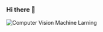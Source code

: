 ### Hi there 👋

![Computer Vision  Machine Larning](https://github.com/JonysArcanjo/JonysArcanjo/assets/48812740/1dca01c5-8284-4524-83b9-8ad73edf84cb)

<!--
**JonysArcanjo/JonysArcanjo** is a ✨ _special_ ✨ repository because its `README.md` (this file) appears on your GitHub profile.

Here are some ideas to get you started:

- 🔭 I’m currently working on ...
- 🌱 I’m currently learning ...
- 👯 I’m looking to collaborate on ...
- 🤔 I’m looking for help with ...
- 💬 Ask me about ...
- 📫 How to reach me: ...
- 😄 Pronouns: ...
- ⚡ Fun fact: ...
-->
